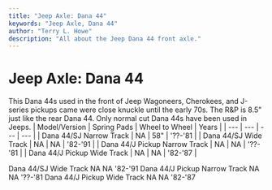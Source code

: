```yaml
---
title: "Jeep Axle: Dana 44"
keywords: "Jeep Axle, Dana 44"
author: "Terry L. Howe"
description: "All about the Jeep Dana 44 front axle."
---
```


# Jeep Axle: Dana 44
This Dana 44s used in the front of Jeep Wagoneers, Cherokees,
and J-series pickups came were close knuckle until
the early 70s.  The R&P is 8.5" just like the rear Dana 44.  Only
normal cut Dana 44s have been used in Jeeps.
| Model/Version | Spring Pads | Wheel to Wheel | Years |
| --- | --- | --- | --- |
| Dana 44/SJ Narrow Track | NA | 58" | '??-'81 |
| Dana 44/SJ Wide Track | NA | NA | '82-'91 |
| Dana 44/J Pickup Narrow Track | NA | NA | '??-'81 |
| Dana 44/J Pickup Wide Track | NA | NA | '82-'87 |

Dana 44/SJ Wide Track NA NA '82-'91
Dana 44/J Pickup Narrow Track NA NA '??-'81
Dana 44/J Pickup Wide Track NA NA '82-'87